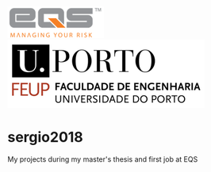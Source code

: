 ![Alt text](eqs.png "EQS") ![Alt text](feup.png "EQS")



# sergio2018

My projects during my master's thesis and first job at EQS

